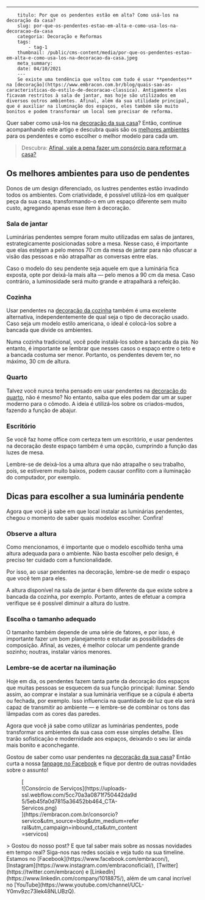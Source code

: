 ---
        titulo: Por que os pendentes estão em alta? Como usá-los na decoração da casa?
        slug: por-que-os-pendentes-estao-em-alta-e-como-usa-los-na-decoracao-da-casa
        categoria: Decoração e Reformas
        tags:
            - tag-1
        thumbnail: /public/cms-content/media/por-que-os-pendentes-estao-em-alta-e-como-usa-los-na-decoracao-da-casa.jpeg
        meta_summary: 
        date: 04/10/2021
        ---
        Se existe uma tendência que voltou com tudo é usar **pendentes** na [decoração](https://www.embracon.com.br/blog/quais-sao-as-caracteristicas-do-estilo-de-decoracao-classica). Antigamente eles ficavam restritos à sala de jantar, mas hoje são utilizados em diversos outros ambientes. Afinal, além da sua utilidade principal, que é auxiliar na iluminação dos espaços, eles também são muito bonitos e podem transformar um local sem precisar de reforma.

Quer saber como usá-los na [decoração da sua casa](https://www.embracon.com.br/blog/estilos-de-decoracao-conheca-os-principais-e-identifique-o-seu)? Então, continue acompanhando este artigo e descubra quais são os [melhores ambientes](https://www.embracon.com.br/blog/5-dicas-para-escolher-os-pisos-de-cada-ambiente-da-casa) para os pendentes e como escolher o melhor modelo para cada um.

> Descubra: [Afinal, vale a pena fazer um consórcio para reformar a casa?](https://www.embracon.com.br/blog/afinal-vale-a-pena-fazer-um-consorcio-para-reformar-a-casa)

Os melhores ambientes para uso de pendentes
-------------------------------------------

Donos de um design diferenciado, os lustres pendentes estão invadindo todos os ambientes. Com criatividade, é possível utilizá-los em qualquer peça da sua casa, transformando-o em um espaço diferente sem muito custo, agregando apenas esse item à decoração.

### Sala de jantar

Luminárias pendentes sempre foram muito utilizadas em salas de jantares, estrategicamente posicionadas sobre a mesa. Nesse caso, é importante que elas estejam a pelo menos 70 cm da mesa de jantar para não ofuscar a visão das pessoas e não atrapalhar as conversas entre elas.

Caso o modelo do seu pendente seja aquele em que a luminária fica exposta, opte por deixá-la mais alta — pelo menos a 90 cm da mesa. Caso contrário, a luminosidade será muito grande e atrapalhará a refeição.

### Cozinha

Usar pendentes na [decoração da cozinha](https://www.embracon.com.br/blog/vai-reformar-a-cozinha-confira-as-tendencias) também é uma excelente alternativa, independentemente de qual seja o tipo de decoração usado. Caso seja um modelo estilo americana, o ideal é colocá-los sobre a bancada que divide os ambientes.

Numa cozinha tradicional, você pode instalá-los sobre a bancada da pia. No entanto, é importante se lembrar que nesses casos o espaço entre o teto e a bancada costuma ser menor. Portanto, os pendentes devem ter, no máximo, 30 cm de altura.

### Quarto

Talvez você nunca tenha pensado em usar pendentes na [decoração do quarto](https://www.embracon.com.br/blog/saiba-o-que-e-tendencia-em-decoracao-de-quarto-de-casal), não é mesmo? No entanto, saiba que eles podem dar um ar super moderno para o cômodo. A ideia é utilizá-los sobre os criados-mudos, fazendo a função de abajur.

### Escritório

Se você faz home office com certeza tem um escritório, e usar pendentes na decoração deste espaço também é uma opção, cumprindo a função das luzes de mesa.

Lembre-se de deixá-los a uma altura que não atrapalhe o seu trabalho, pois, se estiverem muito baixos, podem causar conflito com a iluminação do computador, por exemplo.

Dicas para escolher a sua luminária pendente
--------------------------------------------

Agora que você já sabe em que local instalar as luminárias pendentes, chegou o momento de saber quais modelos escolher. Confira!

### Observe a altura

Como mencionamos, é importante que o modelo escolhido tenha uma altura adequada para o ambiente. Não basta escolher pelo design, é preciso ter cuidado com a funcionalidade.

Por isso, ao usar pendentes na decoração, lembre-se de medir o espaço que você tem para eles.

A altura disponível na sala de jantar é bem diferente da que existe sobre a bancada da cozinha, por exemplo. Portanto, antes de efetuar a compra verifique se é possível diminuir a altura do lustre.

### Escolha o tamanho adequado

O tamanho também depende de uma série de fatores, e por isso, é importante fazer um bom planejamento e estudar as possibilidades de composição. Afinal, as vezes, é melhor colocar um pendente grande sozinho; noutras, instalar vários menores.

### Lembre-se de acertar na iluminação

Hoje em dia, os pendentes fazem tanta parte da decoração dos espaços que muitas pessoas se esquecem da sua função principal: iluminar. Sendo assim, ao comprar e instalar a sua luminária verifique se a cúpula é aberta ou fechada, por exemplo. Isso influencia na quantidade de luz que ela será capaz de transmitir ao ambiente — e lembre-se de combinar os tons das lâmpadas com as cores das paredes.

Agora que você já sabe como utilizar as luminárias pendentes, pode transformar os ambientes da sua casa com esse simples detalhe. Eles trarão sofisticação e modernidade aos espaços, deixando o seu lar ainda mais bonito e aconchegante.

Gostou de saber como usar pendentes na [decoração da sua casa](https://www.embracon.com.br/blog/vale-a-pena-usar-papel-de-parede-na-decoracao)? Então curta a nossa [fanpage no Facebook](https://www.facebook.com/embracon/) e fique por dentro de outras novidades sobre o assunto!

<figure class="w-richtext-figure-type-image w-richtext-align-center" style="max-width:310px">[<div>![Consórcio de Serviços](https://uploads-ssl.webflow.com/5cc70a3a0871f750442da9d5/5eb45fa0d7815a36452bb464_CTA-Servicos.png)</div>](https://embracon.com.br/consorcio?servico&utm_source=blog&utm_medium=referral&utm_campaign=inbound_cta&utm_content=servicos)</figure>> Gostou do nosso post? E que tal saber mais sobre as nossas novidades em tempo real? Siga-nos nas redes sociais e veja tudo na sua timeline. Estamos no [Facebook](https://www.facebook.com/embracon/), [Instagram](https://www.instagram.com/embraconoficial/), [Twitter](https://twitter.com/embracon) e [LinkedIn](https://www.linkedin.com/company/1018875/), além de um canal incrível no [YouTube](https://www.youtube.com/channel/UCL-Y0mv9zc73Iek48NLUBzQ).
        